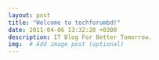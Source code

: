 ```yaml
---
layout: post
title: "Welcome to techforumbd!"
date: 2011-04-06 13:32:20 +0300
description: IT Blog For Better Tomorrow.
img:  # Add image post (optional)
---
```

